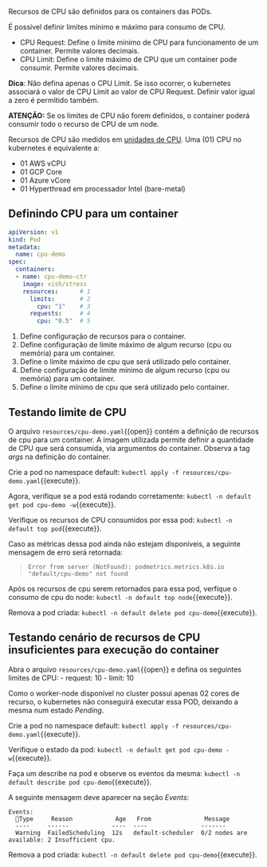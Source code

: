 Recursos de CPU são definidos para os containers das PODs. 

É possível definir limites mínimo e máximo para consumo de CPU.
- CPU Request: Define o limite mínimo de CPU para funcionamento de um container. Permite valores decimais.
- CPU Limit: Define o limite máximo de CPU que um container pode consumir. Permite valores decimais.

**Dica**: Não defina apenas o CPU Limit. Se isso ocorrer, o kubernetes associará o valor de CPU Limit ao valor de CPU Request. Definir valor igual a zero é permitido também.

**ATENÇÃO:** Se os limites de CPU não forem definidos, o container poderá consumir todo o recurso de CPU de um node.

Recursos de CPU são medidos em [unidades de CPU](https://kubernetes.io/docs/tasks/configure-pod-container/assign-cpu-resource/#cpu-units). Uma (01) CPU no kubernetes é equivalente a:
- 01 AWS vCPU
- 01 GCP Core
- 01 Azure vCore
- 01 Hyperthread em processador Intel (bare-metal)

## Definindo CPU para um container

```yaml
apiVersion: v1
kind: Pod
metadata:
  name: cpu-demo
spec:
  containers:
  - name: cpu-demo-ctr
    image: vish/stress
    resources:      # 1
      limits:       # 2
        cpu: "1"    # 3
      requests:     # 4
        cpu: "0.5"  # 5
```

1. Define configuração de recursos para o container.
2. Define configuração de limite máximo de algum recurso (cpu ou memória) para um container.
3. Define o limite máximo de cpu que será utilizado pelo container.
4. Define configuração de limite mínimo de algum recurso (cpu ou memória) para um container.
5. Define o limite mínimo de cpu que será utilizado pelo container.

## Testando limite de CPU

O arquivo `resources/cpu-demo.yaml`{{open}} contém a definição de recursos de cpu para um container.
A imagem utilizada permite definir a quantidade de CPU que será consumida, via argumentos do container. Observa a tag *args* na definição do container.

Crie a pod no namespace default: `kubectl apply -f resources/cpu-demo.yaml`{{execute}}.

Agora, verifique se a pod está rodando corretamente: `kubectl -n default get pod cpu-demo -w`{{execute}}.

Verifique os recursos de CPU consumidos por essa pod: `kubectl -n default top pod`{{execute}}.

Caso as métricas dessa pod ainda não estejam disponíveis, a seguinte mensagem de erro será retornada: 
> `Error from server (NotFound): podmetrics.metrics.k8s.io "default/cpu-demo" not found`

Após os recursos de cpu serem retornados para essa pod, verfique o consumo de cpu do node: `kubectl -n default top node`{{execute}}.

Remova a pod criada: `kubectl -n default delete pod cpu-demo`{{execute}}.

## Testando cenário de recursos de CPU insuficientes para execução do container

Abra o arquivo `resources/cpu-demo.yaml`{{open}} e defina os seguintes limites de CPU:
    - request: 10
    - limit: 10

Como o worker-node disponível no cluster possui apenas 02 cores de recurso, o kubernetes não conseguirá executar essa POD, deixando a mesma num estado *Pending*.

Crie a pod no namespace default: `kubectl apply -f resources/cpu-demo.yaml`{{execute}}.

Verifique o estado da pod: `kubectl -n default get pod cpu-demo -w`{{execute}}.

Faça um describe na pod e observe os eventos da mesma: `kubectl -n default describe pod cpu-demo`{{execute}}.

A seguinte mensagem deve aparecer na seção *Events*:
```
Events:  
  Type     Reason            Age   From               Message
  ----     ------            ----  ----               -------
  Warning  FailedScheduling  12s   default-scheduler  0/2 nodes are available: 2 Insufficient cpu.
```

Remova a pod criada: `kubectl -n default delete pod cpu-demo`{{execute}}.
